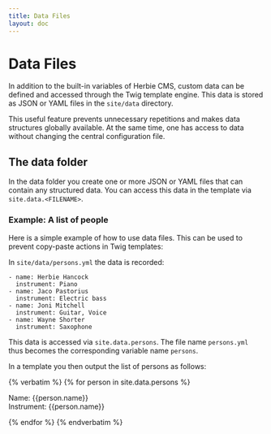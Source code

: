 ```yaml
---
title: Data Files
layout: doc
---
```


# Data Files

In addition to the built-in variables of Herbie CMS, custom data can be defined and accessed through the Twig template engine.
This data is stored as JSON or YAML files in the `site/data` directory.

This useful feature prevents unnecessary repetitions and makes data structures globally available.
At the same time, one has access to data without changing the central configuration file.

## The data folder

In the data folder you create one or more JSON or YAML files that can contain any structured data.
You can access this data in the template via `site.data.<FILENAME>`.

### Example: A list of people

Here is a simple example of how to use data files.
This can be used to prevent copy-paste actions in Twig templates:

In `site/data/persons.yml` the data is recorded:

    - name: Herbie Hancock
      instrument: Piano
    - name: Jaco Pastorius
      instrument: Electric bass
    - name: Joni Mitchell
      instrument: Guitar, Voice
    - name: Wayne Shorter
      instrument: Saxophone

This data is accessed via `site.data.persons`.
The file name `persons.yml` thus becomes the corresponding variable name `persons`.

In a template you then output the list of persons as follows:

{% verbatim %}
    {% for person in site.data.persons %}
      <p>Name: {{person.name}}<br>
         Instrument: {{person.name}}</p>
    {% endfor %}
{% endverbatim %}
